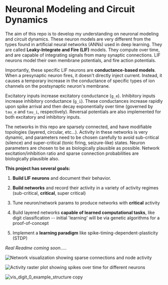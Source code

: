 # Neuronal Modeling and Circuit Dynamics

The aim of this repo is to develop my understanding on neuronal modeling and circuit dynamics. These neuron models are very different from the types found in artificial neural networks (ANNs) used in deep learning. They are called **Leaky-Integrate and Fire (LIF)** models. They compute over time, and are capable of integrating signals from many synaptic connections. LIF neurons model their own membrane potentials, and fire action potentials.

Importantly, these specific LIF neurons are **conductance-based models**.
When a presynaptic neuron fires, it doesn't directly inject current. Instead, it causes a temporary increase in the conductance of specific types of ion channels on the postsynaptic neuron's membrane.

Excitatory inputs increase excitatory conductance (`g_e`).
Inhibitory inputs increase inhibitory conductance (`g_i`). These conductances increase rapidly upon spike arrival and then decay exponentially over time (governed by `tau_e` and `tau_i`, respectively). Reversal potentials are also implemented for both excitatory and inhibitory inputs.

The networks in this repo are sparsely connected, and have modifiable topologies (layered, circular, etc...). Activity in these networks is very dynamic, and parameters need to be chosen carefully to avoid sub-critical (silence) and super-critical (tonic firing, seizure-like) states. Neuron parameters are chosen to be as biologically plausible as possible. Network excitation/inhibition ratio and sparse connection probabilities are biologically plausible also.

**This project has several goals:**

1. **Build LIF neurons** and document their behavior.

2. **Build networks** and record their activity in a variety of activity regimes (sub-critical, **critical**, super critical)

3. Tune neuron/network params to produce networks with **critical** activity

4. Build layered networks **capable of learned computational tasks**, like digit classification -- initial 'learning' will be via genetic algorithms for a proof-of-concept

5. Implement a **learning paradigm** like spike-timing-dependent-plasticity (STDP)

*Real Readme coming soon.....*

![Network visualization showing sparse connections and node activity](https://github.com/user-attachments/assets/fee5d93d-233e-4405-a015-d074a1fd1ae4)

![Activity raster plot showing spikes over time for different neurons](https://github.com/user-attachments/assets/b932a870-d15c-4e6d-a424-508d8dde3f9e)

![vis_digit_0_example_structure copy](https://github.com/user-attachments/assets/13f5652c-879f-44b9-b498-9c60fdffd87c)

